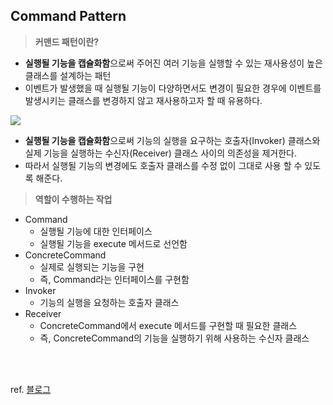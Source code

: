 ## Command Pattern

> **커맨드 패턴이란?**
- **실행될 기능을 캡슐화함**으로써 주어진 여러 기능을 실행할 수 있는 재사용성이 높은 클래스를 설계하는 패턴
- 이벤트가 발생했을 때 실행될 기능이 다양하면서도 변경이 필요한 경우에 이벤트를 발생시키는 클래스를 변경하지 않고 재사용하고자 할 때 유용하다.

<img src="https://gmlwjd9405.github.io/images/design-pattern-command/command-pattern.png"/>

- **실행될 기능을 캡슐화함**으로써 기능의 실행을 요구하는 호출자(Invoker) 클래스와 실제 기능을 실행하는 수신자(Receiver) 클래스 사이의 의존성을 제거한다.
- 따라서 실행될 기능의 변경에도 호출자 클래스를 수정 없이 그대로 사용 할 수 있도록 해준다.

 
> **역할이 수행하는 작업**

- Command
    - 실행될 기능에 대한 인터페이스
    - 실행될 기능을 execute 메서드로 선언함
- ConcreteCommand
    - 실제로 실행되는 기능을 구현
    - 즉, Command라는 인터페이스를 구현함
- Invoker
    - 기능의 실행을 요청하는 호출자 클래스
- Receiver
    - ConcreteCommand에서 execute 메서드를 구현할 때 필요한 클래스
    - 즉, ConcreteCommand의 기능을 실행하기 위해 사용하는 수신자 클래스
<br>
<br>

ref. <a href="https://gmlwjd9405.github.io/2018/07/07/command-pattern.html">블로그</a>
